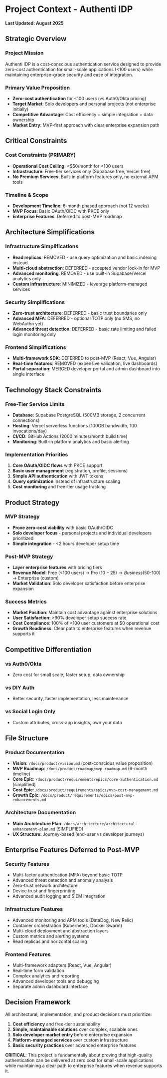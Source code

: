 # Project Context - Authenti IDP

**Last Updated: August 2025**

## Strategic Overview

### Project Mission
Authenti IDP is a cost-conscious authentication service designed to provide zero-cost authentication for small-scale applications (<100 users) while maintaining enterprise-grade security and ease of integration.

### Primary Value Proposition
- **Zero-cost authentication** for <100 users (vs Auth0/Okta pricing)
- **Target Market**: Solo developers and personal projects (not enterprise initially)
- **Competitive Advantage**: Cost efficiency + simple integration + data ownership
- **Market Entry**: MVP-first approach with clear enterprise expansion path

## Critical Constraints

### Cost Constraints (PRIMARY)
- **Operational Cost Ceiling**: <$50/month for <100 users
- **Infrastructure**: Free-tier services only (Supabase free, Vercel free)
- **No Premium Services**: Built-in platform features only, no external APM tools

### Timeline & Scope
- **Development Timeline**: 6-month phased approach (not 12 weeks)
- **MVP Focus**: Basic OAuth/OIDC with PKCE only
- **Enterprise Features**: Deferred to post-MVP roadmap

## Architecture Simplifications

### Infrastructure Simplifications
- **Read replicas**: REMOVED - use query optimization and basic indexing instead
- **Multi-cloud abstraction**: DEFERRED - accepted vendor lock-in for MVP
- **Advanced monitoring**: REMOVED - use built-in Supabase/Vercel analytics only
- **Custom infrastructure**: MINIMIZED - leverage platform-managed services

### Security Simplifications
- **Zero-trust architecture**: DEFERRED - basic trust boundaries only
- **Advanced MFA**: DEFERRED - optional TOTP only (no SMS, no WebAuthn yet)
- **Advanced threat detection**: DEFERRED - basic rate limiting and failed login monitoring only

### Frontend Simplifications
- **Multi-framework SDK**: DEFERRED to post-MVP (React, Vue, Angular)
- **Real-time features**: REMOVED (expensive validation, live dashboards)
- **Portal separation**: MERGED developer portal and admin dashboard into single interface

## Technology Stack Constraints

### Free-Tier Service Limits
- **Database**: Supabase PostgreSQL (500MB storage, 2 concurrent connections)
- **Hosting**: Vercel serverless functions (100GB bandwidth, 100 invocations/day)
- **CI/CD**: GitHub Actions (2000 minutes/month build time)
- **Monitoring**: Built-in platform analytics and basic alerting

### Implementation Priorities
1. **Core OAuth/OIDC flows** with PKCE support
2. **Basic user management** (registration, profile, sessions)
3. **Simple API authentication** with JWT tokens
4. **Query optimization** instead of infrastructure scaling
5. **Cost monitoring** and free-tier usage tracking

## Product Strategy

### MVP Strategy
- **Prove zero-cost viability** with basic OAuth/OIDC
- **Solo developer focus** - personal projects and individual developers prioritized
- **Simple integration** - <2 hours developer setup time

### Post-MVP Strategy
- **Layer enterprise features** with pricing tiers
- **Revenue Model**: Free (<100 users) → Pro ($10-25) → Business ($50-100) → Enterprise (custom)
- **Market Validation**: Solo developer satisfaction before enterprise expansion

### Success Metrics
- **Market Position**: Maintain cost advantage against enterprise solutions
- **User Satisfaction**: >90% developer setup success rate
- **Cost Compliance**: 100% of <100 user customers at $0 operational cost
- **Growth Readiness**: Clear path to enterprise features when revenue supports it

## Competitive Differentiation

### vs Auth0/Okta
- Zero cost for small scale, faster setup, data ownership

### vs DIY Auth
- Better security, faster implementation, less maintenance

### vs Social Login Only
- Custom attributes, cross-app insights, own your data

## File Structure

### Product Documentation
- **Vision**: `/docs/product/vision.md` (cost-conscious value proposition)
- **MVP Roadmap**: `/docs/product/roadmap/mvp-roadmap.md` (6-month timeline)
- **Core Epic**: `/docs/product/requirements/epics/core-authentication.md` (simplified)
- **Cost Epic**: `/docs/product/requirements/epics/mvp-cost-management.md`
- **Growth Epic**: `/docs/product/requirements/epics/post-mvp-enhancements.md`

### Architecture Documentation
- **Main Architecture Plan**: `/docs/architecture/architectural-enhancement-plan.md` (SIMPLIFIED)
- **UX Structure**: Journey-based (end-user vs developer journeys)

## Enterprise Features Deferred to Post-MVP

### Security Features
- Multi-factor authentication (MFA) beyond basic TOTP
- Advanced threat detection and anomaly analysis
- Zero-trust network architecture
- Device trust and fingerprinting
- Advanced audit logging and SIEM integration

### Infrastructure Features
- Advanced monitoring and APM tools (DataDog, New Relic)
- Container orchestration (Kubernetes, Docker Swarm)
- Multi-cloud deployment and abstraction layers
- Custom metrics and alerting systems
- Read replicas and horizontal scaling

### Frontend Features
- Multi-framework adapters (React, Vue, Angular)
- Real-time form validation
- Complex analytics and reporting
- Advanced developer tools and debugging
- Separate admin dashboard interface

## Decision Framework

All architectural, implementation, and product decisions must prioritize:
1. **Cost efficiency** and free-tier sustainability
2. **Simple, maintainable solutions** over complex, scalable ones
3. **Solo developer market entry** before enterprise expansion
4. **Platform-managed services** over custom infrastructure
5. **Basic security practices** over advanced enterprise features

**CRITICAL**: This project is fundamentally about proving that high-quality authentication can be delivered at zero cost for small-scale applications while maintaining a clear path to enterprise features when revenue supports it. 